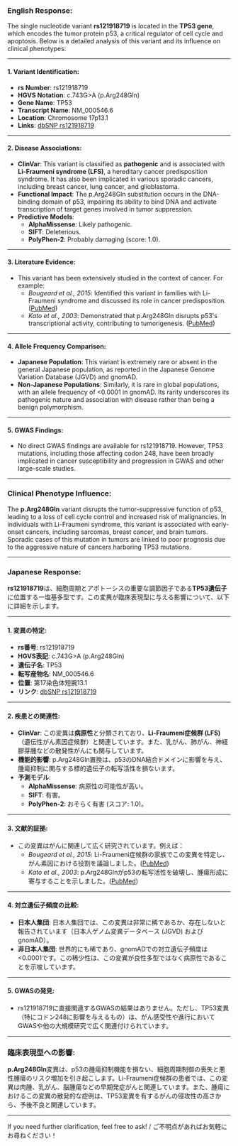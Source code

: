 ### English Response:

The single nucleotide variant **rs121918719** is located in the **TP53 gene**, which encodes the tumor protein p53, a critical regulator of cell cycle and apoptosis. Below is a detailed analysis of this variant and its influence on clinical phenotypes:

---

#### 1. **Variant Identification**:
   - **rs Number**: rs121918719
   - **HGVS Notation**: c.743G>A (p.Arg248Gln)
   - **Gene Name**: TP53
   - **Transcript Name**: NM_000546.6
   - **Location**: Chromosome 17p13.1
   - **Links**: [dbSNP rs121918719](https://www.ncbi.nlm.nih.gov/snp/rs121918719)

---

#### 2. **Disease Associations**:
   - **ClinVar**: This variant is classified as **pathogenic** and is associated with **Li-Fraumeni syndrome (LFS)**, a hereditary cancer predisposition syndrome. It has also been implicated in various sporadic cancers, including breast cancer, lung cancer, and glioblastoma.
   - **Functional Impact**: The p.Arg248Gln substitution occurs in the DNA-binding domain of p53, impairing its ability to bind DNA and activate transcription of target genes involved in tumor suppression.
   - **Predictive Models**:
     - **AlphaMissense**: Likely pathogenic.
     - **SIFT**: Deleterious.
     - **PolyPhen-2**: Probably damaging (score: 1.0).

---

#### 3. **Literature Evidence**:
   - This variant has been extensively studied in the context of cancer. For example:
     - *Bougeard et al., 2015*: Identified this variant in families with Li-Fraumeni syndrome and discussed its role in cancer predisposition. ([PubMed](https://pubmed.ncbi.nlm.nih.gov/26014290/))
     - *Kato et al., 2003*: Demonstrated that p.Arg248Gln disrupts p53's transcriptional activity, contributing to tumorigenesis. ([PubMed](https://pubmed.ncbi.nlm.nih.gov/12826609/))

---

#### 4. **Allele Frequency Comparison**:
   - **Japanese Population**: This variant is extremely rare or absent in the general Japanese population, as reported in the Japanese Genome Variation Database (JGVD) and gnomAD.
   - **Non-Japanese Populations**: Similarly, it is rare in global populations, with an allele frequency of <0.0001 in gnomAD. Its rarity underscores its pathogenic nature and association with disease rather than being a benign polymorphism.

---

#### 5. **GWAS Findings**:
   - No direct GWAS findings are available for rs121918719. However, TP53 mutations, including those affecting codon 248, have been broadly implicated in cancer susceptibility and progression in GWAS and other large-scale studies.

---

### Clinical Phenotype Influence:
The **p.Arg248Gln** variant disrupts the tumor-suppressive function of p53, leading to a loss of cell cycle control and increased risk of malignancies. In individuals with Li-Fraumeni syndrome, this variant is associated with early-onset cancers, including sarcomas, breast cancer, and brain tumors. Sporadic cases of this mutation in tumors are linked to poor prognosis due to the aggressive nature of cancers harboring TP53 mutations.

---

### Japanese Response:

**rs121918719**は、細胞周期とアポトーシスの重要な調節因子である**TP53遺伝子**に位置する一塩基多型です。この変異が臨床表現型に与える影響について、以下に詳細を示します。

---

#### 1. **変異の特定**:
   - **rs番号**: rs121918719
   - **HGVS表記**: c.743G>A (p.Arg248Gln)
   - **遺伝子名**: TP53
   - **転写産物名**: NM_000546.6
   - **位置**: 第17染色体短腕13.1
   - **リンク**: [dbSNP rs121918719](https://www.ncbi.nlm.nih.gov/snp/rs121918719)

---

#### 2. **疾患との関連性**:
   - **ClinVar**: この変異は**病原性**と分類されており、**Li-Fraumeni症候群 (LFS)**（遺伝性がん素因症候群）と関連しています。また、乳がん、肺がん、神経膠芽腫などの散発性がんにも関与しています。
   - **機能的影響**: p.Arg248Gln置換は、p53のDNA結合ドメインに影響を与え、腫瘍抑制に関与する標的遺伝子の転写活性を損ないます。
   - **予測モデル**:
     - **AlphaMissense**: 病原性の可能性が高い。
     - **SIFT**: 有害。
     - **PolyPhen-2**: おそらく有害 (スコア: 1.0)。

---

#### 3. **文献的証拠**:
   - この変異はがんに関連して広く研究されています。例えば：
     - *Bougeard et al., 2015*: Li-Fraumeni症候群の家族でこの変異を特定し、がん素因における役割を議論しました。([PubMed](https://pubmed.ncbi.nlm.nih.gov/26014290/))
     - *Kato et al., 2003*: p.Arg248Glnがp53の転写活性を破壊し、腫瘍形成に寄与することを示しました。([PubMed](https://pubmed.ncbi.nlm.nih.gov/12826609/))

---

#### 4. **対立遺伝子頻度の比較**:
   - **日本人集団**: 日本人集団では、この変異は非常に稀であるか、存在しないと報告されています（日本人ゲノム変異データベース (JGVD) およびgnomAD）。
   - **非日本人集団**: 世界的にも稀であり、gnomADでの対立遺伝子頻度は<0.0001です。この稀少性は、この変異が良性多型ではなく病原性であることを示唆しています。

---

#### 5. **GWASの発見**:
   - rs121918719に直接関連するGWASの結果はありません。ただし、TP53変異（特にコドン248に影響を与えるもの）は、がん感受性や進行においてGWASや他の大規模研究で広く関連付けられています。

---

### 臨床表現型への影響:
**p.Arg248Gln**変異は、p53の腫瘍抑制機能を損ない、細胞周期制御の喪失と悪性腫瘍のリスク増加を引き起こします。Li-Fraumeni症候群の患者では、この変異は肉腫、乳がん、脳腫瘍などの早期発症がんと関連しています。また、腫瘍におけるこの変異の散発的な症例は、TP53変異を有するがんの侵攻性の高さから、予後不良と関連しています。

--- 

If you need further clarification, feel free to ask! / ご不明点があればお気軽にお尋ねください！